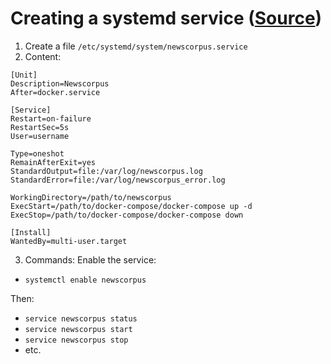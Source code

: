 # Creating a systemd service ([Source](https://askubuntu.com/a/919059))
1. Create a file `/etc/systemd/system/newscorpus.service`
2. Content:

```
[Unit]
Description=Newscorpus
After=docker.service

[Service]
Restart=on-failure
RestartSec=5s
User=username

Type=oneshot
RemainAfterExit=yes
StandardOutput=file:/var/log/newscorpus.log
StandardError=file:/var/log/newscorpus_error.log

WorkingDirectory=/path/to/newscorpus
ExecStart=/path/to/docker-compose/docker-compose up -d
ExecStop=/path/to/docker-compose/docker-compose down

[Install]
WantedBy=multi-user.target
```

3. Commands:
Enable the service:
- `systemctl enable newscorpus`

Then:
- `service newscorpus status`
- `service newscorpus start`
- `service newscorpus stop`
- etc.
